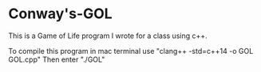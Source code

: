 # Conway's-GOL

This is a Game of Life program I wrote for a class using c++.

To compile this program in mac terminal use "clang++ -std=c++14 -o GOL GOL.cpp" 
Then enter "./GOL"
